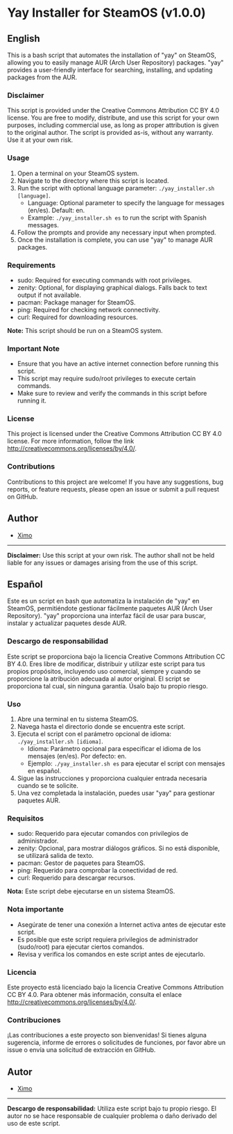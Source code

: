 # Yay Installer for SteamOS (v1.0.0)

## English

This is a bash script that automates the installation of "yay" on SteamOS, allowing you to easily manage AUR (Arch User Repository) packages. "yay" provides a user-friendly interface for searching, installing, and updating packages from the AUR.

### Disclaimer

This script is provided under the Creative Commons Attribution CC BY 4.0 license. You are free to modify, distribute, and use this script for your own purposes, including commercial use, as long as proper attribution is given to the original author. The script is provided as-is, without any warranty. Use it at your own risk.

### Usage

1. Open a terminal on your SteamOS system.
2. Navigate to the directory where this script is located.
3. Run the script with optional language parameter: `./yay_installer.sh [language]`.
   - Language: Optional parameter to specify the language for messages (en/es). Default: en.
   - Example: `./yay_installer.sh es` to run the script with Spanish messages.
4. Follow the prompts and provide any necessary input when prompted.
5. Once the installation is complete, you can use "yay" to manage AUR packages.

### Requirements

- sudo: Required for executing commands with root privileges.
- zenity: Optional, for displaying graphical dialogs. Falls back to text output if not available.
- pacman: Package manager for SteamOS.
- ping: Required for checking network connectivity.
- curl: Required for downloading resources.

**Note:** This script should be run on a SteamOS system.

### Important Note

- Ensure that you have an active internet connection before running this script.
- This script may require sudo/root privileges to execute certain commands.
- Make sure to review and verify the commands in this script before running it.

### License

This project is licensed under the Creative Commons Attribution CC BY 4.0 license. For more information, follow the link http://creativecommons.org/licenses/by/4.0/.

### Contributions

Contributions to this project are welcome! If you have any suggestions, bug reports, or feature requests, please open an issue or submit a pull request on GitHub.

## Author

- [Ximo](https://github.com/your-username)

---

**Disclaimer:** Use this script at your own risk. The author shall not be held liable for any issues or damages arising from the use of this script.

## Español

Este es un script en bash que automatiza la instalación de "yay" en SteamOS, permitiéndote gestionar fácilmente paquetes AUR (Arch User Repository). "yay" proporciona una interfaz fácil de usar para buscar, instalar y actualizar paquetes desde AUR.

### Descargo de responsabilidad

Este script se proporciona bajo la licencia Creative Commons Attribution CC BY 4.0. Eres libre de modificar, distribuir y utilizar este script para tus propios propósitos, incluyendo uso comercial, siempre y cuando se proporcione la atribución adecuada al autor original. El script se proporciona tal cual, sin ninguna garantía. Úsalo bajo tu propio riesgo.

### Uso

1. Abre una terminal en tu sistema SteamOS.
2. Navega hasta el directorio donde se encuentra este script.
3. Ejecuta el script con el parámetro opcional de idioma: `./yay_installer.sh [idioma]`.
   - Idioma: Parámetro opcional para especificar el idioma de los mensajes (en/es). Por defecto: en.
   - Ejemplo: `./yay_installer.sh es` para ejecutar el script con mensajes en español.
4. Sigue las instrucciones y proporciona cualquier entrada necesaria cuando se te solicite.
5. Una vez completada la instalación, puedes usar "yay" para gestionar paquetes AUR.

### Requisitos

- sudo: Requerido para ejecutar comandos con privilegios de administrador.
- zenity: Opcional, para mostrar diálogos gráficos. Si no está disponible, se utilizará salida de texto.
- pacman: Gestor de paquetes para SteamOS.
- ping: Requerido para comprobar la conectividad de red.
- curl: Requerido para descargar recursos.

**Nota:** Este script debe ejecutarse en un sistema SteamOS.

### Nota importante

- Asegúrate de tener una conexión a Internet activa antes de ejecutar este script.
- Es posible que este script requiera privilegios de administrador (sudo/root) para ejecutar ciertos comandos.
- Revisa y verifica los comandos en este script antes de ejecutarlo.

### Licencia

Este proyecto está licenciado bajo la licencia Creative Commons Attribution CC BY 4.0. Para obtener más información, consulta el enlace http://creativecommons.org/licenses/by/4.0/.

### Contribuciones

¡Las contribuciones a este proyecto son bienvenidas! Si tienes alguna sugerencia, informe de errores o solicitudes de funciones, por favor abre un issue o envía una solicitud de extracción en GitHub.

## Autor

- [Ximo](https://github.com/your-username)

---

**Descargo de responsabilidad:** Utiliza este script bajo tu propio riesgo. El autor no se hace responsable de cualquier problema o daño derivado del uso de este script.
